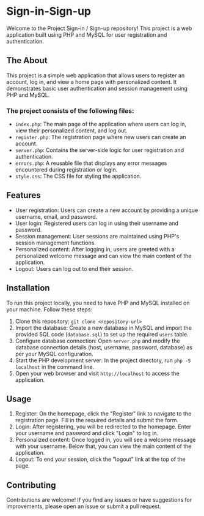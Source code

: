 # Sign-in-Sign-up
Welcome to the Project Sign-in / Sign-up repository! This project is a web application built using PHP and MySQL for user registration and authentication.

## The About
This project is a simple web application that allows users to register an account, log in, and view a home page with personalized content. It demonstrates basic user authentication and session management using PHP and MySQL.

### The project consists of the following files:

<ul><li><code>index.php</code>: The main page of the application where users can log in, view their personalized content, and log out.</li><li><code>register.php</code>: The registration page where new users can create an account.</li><li><code>server.php</code>: Contains the server-side logic for user registration and authentication.</li><li><code>errors.php</code>: A reusable file that displays any error messages encountered during registration or login.</li><li><code>style.css</code>: The CSS file for styling the application.</li></ul>

## Features
<ul><li>User registration: Users can create a new account by providing a unique username, email, and password.</li><li>User login: Registered users can log in using their username and password.</li><li>Session management: User sessions are maintained using PHP's session management functions.</li><li>Personalized content: After logging in, users are greeted with a personalized welcome message and can view the main content of the application.</li><li>Logout: Users can log out to end their session.</li></ul>

## Installation
To run this project locally, you need to have PHP and MySQL installed on your machine. Follow these steps:

<ol><li>Clone this repository: <code>git clone &lt;repository-url&gt;</code></li><li>Import the database: Create a new database in MySQL and import the provided SQL code (<code>database.sql</code>) to set up the required <code>users</code> table.</li><li>Configure database connection: Open <code>server.php</code> and modify the database connection details (host, username, password, database) as per your MySQL configuration.</li><li>Start the PHP development server: In the project directory, run <code>php -S localhost</code> in the command line.</li><li>Open your web browser and visit <code>http://localhost</code> to access the application.</li></ol>

## Usage
<ol><li>Register: On the homepage, click the "Register" link to navigate to the registration page. Fill in the required details and submit the form.</li><li>Login: After registering, you will be redirected to the homepage. Enter your username and password and click "Login" to log in.</li><li>Personalized content: Once logged in, you will see a welcome message with your username. Below that, you can view the main content of the application.</li><li>Logout: To end your session, click the "logout" link at the top of the page.</li></ol>

## Contributing
Contributions are welcome! If you find any issues or have suggestions for improvements, please open an issue or submit a pull request.
